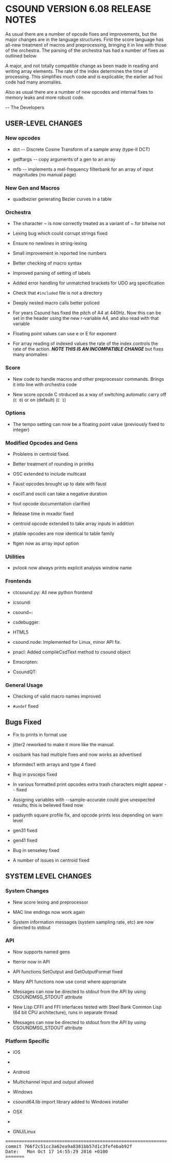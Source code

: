 <!---

To maintain this document use the following markdown:

# First level heading
## Second level heading
### Third level heading

- First level bullet point
 - Second level bullet point
  - Third level bullet point
  
`inline code`

```
preformatted text
etc.
```

[hyperlink](url for the hyperlink)

Any valid HTML can also be used.

--->
# CSOUND VERSION 6.08 RELEASE NOTES

As usual there are a number of opcode fixes and improvements, but the
major changes are in the language structures.  First the score language
has all-new treatment of macros and preprocessing, bringing it in line
with those of the orchestra.  The parsing of the orchestra has had a
number of fixes as outlined below.

A major, and not totally compatible change as been made in reading
and writing array elements.  The rate of the index determines the
time of processing.  This simplifies much code and is explicable; the earlier ad hoc code had many anomalies.

Also as usual there are a number of new opcodes and internal fixes
to memory leaks and more robust code.
  
-- The Developers

## USER-LEVEL CHANGES

### New opcodes

- dct -- Discrete Cosine Transform of a sample array (type-II DCT)

- getftargs -- copy arguments of a gen to an array

- mfb -- implements a mel-frequency filterbank for an array of input
  magnitudes (no manual page)

### New Gen and Macros

- quadbezier generating Bezier curves in a table

### Orchestra

- The character ¬ is now correctly treated as a variant of ~ for bitwise not

- Lexing bug which could corrupt strings fixed

- Ensure no newlines in string-lexing

- Small improvement in reported line numbers

- Better checking of macro syntax

- Improved parsing of setting of labels

- Added error handling for unmatched brackets for UDO arg specification

- Check that `#included` file is not a directory

- Deeply nested macro calls better policed

- For years Csound has fixed the pitch of A4 at 440Hz.  Now this can be set in the header using the new r-variable A4, and also read with that variable

- Floating point values can use e or E for exponent

- For array reading of indexed values the rate of the index controls the rate of the action.  ***NOTE THIS IS AN INCOMPATIBLE CHANGE*** but fixes many anomalies

### Score

- New code to handle macros and other preprocessor commands. Brings it
  into line with orchestra code

- New score opcode C ntrduced as a way of switching automatic carry off (`C 0`)
  or on (default) (`C 1`)

### Options

- The tempo setting can now be a floating point value (previously fixed to integer)

### Modified Opcodes and Gens

- Problems in centroid fixed.

- Better treatment of rounding in printks

- OSC extended to include multicast

- Faust opcodes brought up to date with faust

- oscil1 and oscili can take a negative duration

- fout opcode documentation clarified

- Release time in mxadsr fixed

- centroid opcode  extended to take array inputs in addition

- ptable opcodes are now identical to table family

- ftgen now as array input option

### Utilities

- pvlook now always prints explicit analysis window name
     
### Frontends

- ctcsound.py: All new python frontend

- icsound:

- csound~:

- csdebugger:
  
- HTML5

 - csound.node: Implemented for Linux, minor API fix.

 - pnacl: Added compileCsdText method to csound object

 - Emscripten:

- CsoundQT:

### General Usage

- Checking of valid macro names improved

- ```#undef``` fixed

## Bugs Fixed

- Fix to prints in format use

- jitter2 reworked to make it more like the manual.

- oscbank has had multiple fixes and now works as advertised

- bformdec1 with arrays and type 4 fixed

- Bug in pvsceps fixed

- In various formatted print opcodes extra trash characters might appear -- fixed

- Assigning variables with --sample-accurate could give unexpected results; this is believed fixed now

- padsynth square profile fix, and opcode prints less depending on warn level

- gen31 fixed

- gen41 fixed

- Bug in sensekey fixed
    
- A number of issues in centroid fixed
    
## SYSTEM LEVEL CHANGES

### System Changes

- New score lexing and preprocessor

- MAC line endings now work again

- System information messages (system sampling rate, etc) are now directed to stdout

### API

- Now supports named gens

- fterror now in API

- API functions SetOutput and GetOutputFormat fixed

- Many API functions now use const where appropriate

- Messages can now be directed to stdout from the API by using CSOUNDMSG_STDOUT attribute
    
- New Lisp CFFI and FFI interfaces tested with Steel Bank Common Lisp (64 bit CPU architecture), runs in separate thread

- Messages can now be directed to stdout from the API by using CSOUNDMSG_STDOUT attribute

### Platform Specific

- iOS

 - 

- Android

 - Multichannel input and output allowed

- Windows

 - csound64.lib import library added to Windows installer
    
- OSX

 - 

- GNU/Linux

<pre>
========================================================================
commit 766f2c51cc3a62ea9a8381bb57d1c3fefebab92f
Date:   Mon Oct 17 14:55:29 2016 +0100
=======
</pre>
